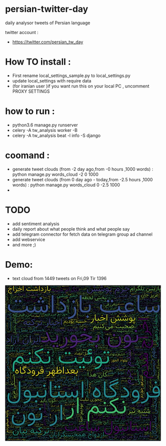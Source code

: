 # persian-twitter-day
daily analysor  tweets of Persian language

twitter account :
* https://twitter.com/persian_tw_day


# How TO install :
* First rename local_settings_sample.py to local_settings.py
* update local_settings with require data
* (for iranian user )if you want run this on your local PC , uncomment  PROXY SETTINGS 

# how to run :
* python3.6 manage.py runserver
* celery -A tw_analysis worker -B 
* celery -A tw_analysis beat -l info -S django

# coomand :
* generate tweet clouds (from -2 day ago,from -0 hours ,1000 words) : python manage.py words_cloud -2 0 1000
* generate tweet clouds (from 0 day ago - today,from -2.5 hours ,1000 words) : python manage.py words_cloud 0 -2.5 1000
*
# TODO 
*  add sentiment analysis 
*  daily report about what people think and what people say
* add telegram connector for fetch data on telegram group ad channel
* add webservice 
* and more ;)

# Demo:

* text cloud from 1449 tweets on Fri,09 Tir 1396

![Alt text](example/text-cloud.png?raw=true "ابر کلمات از 1449 تویت در تاریخ Fri, 09 Tir 1396 18:49:33")